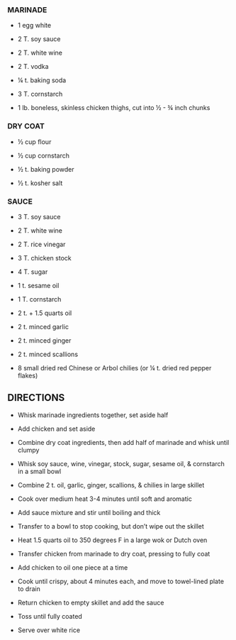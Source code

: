 ### MARINADE

- 1 egg white

- 2 T. soy sauce

- 2 T. white wine

- 2 T. vodka

- ¼ t. baking soda

- 3 T. cornstarch

- 1 lb. boneless, skinless chicken thighs, cut into ½ - ¾ inch chunks

### DRY COAT

- ½ cup flour

- ½ cup cornstarch

- ½ t. baking powder

- ½ t. kosher salt

### SAUCE

- 3 T. soy sauce

- 2 T. white wine

- 2 T. rice vinegar

- 3 T. chicken stock

- 4 T. sugar

- 1 t. sesame oil

- 1 T. cornstarch

- 2 t. + 1.5 quarts oil

- 2 t. minced garlic

- 2 t. minced ginger

- 2 t. minced scallions

- 8 small dried red Chinese or Arbol chilies (or ¼ t. dried red pepper
    flakes)

## DIRECTIONS

- Whisk marinade ingredients together, set aside half

- Add chicken and set aside

- Combine dry coat ingredients, then add half of marinade and whisk
    until clumpy

- Whisk soy sauce, wine, vinegar, stock, sugar, sesame oil, &
    cornstarch in a small bowl

- Combine 2 t. oil, garlic, ginger, scallions, & chilies in large
    skillet

- Cook over medium heat 3-4 minutes until soft and aromatic

- Add sauce mixture and stir until boiling and thick

- Transfer to a bowl to stop cooking, but don’t wipe out the skillet

- Heat 1.5 quarts oil to 350 degrees F in a large wok or Dutch oven

- Transfer chicken from marinade to dry coat, pressing to fully coat

- Add chicken to oil one piece at a time

- Cook until crispy, about 4 minutes each, and move to towel-lined
    plate to drain

- Return chicken to empty skillet and add the sauce

- Toss until fully coated

- Serve over white rice

